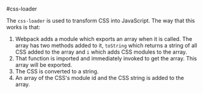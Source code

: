 #css-loader

The `css-loader` is used to transform CSS into JavaScript. The way that this works is that:

1. Webpack adds a module which exports an array when it is called. The array has two methods added to it, `toString` which returns a string of all CSS added to the array and `i` which adds CSS modules to the array.
2. That function is imported and immediately invoked to get the array. This array will be exported.
3. The CSS is converted to a string.
4. An array of the CSS's module id and the CSS string is added to the array.
